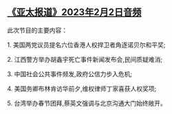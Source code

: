 <!--1675370697000-->
[《亚太报道》2023年2月2日音频](https://www.rfa.org/mandarin/yataibaodao/apr-audio/yp-02022023093834.html)
------

<p>此次节目的主要内容：</p><p>1. 美国两党议员提名六位香港人权捍卫者角逐诺贝尔和平奖;</p><p>2. 江西警方举办胡鑫宇死亡事件新闻发布会,民间质疑难消;</p><p>3. 中国社会公共事件频发,政府公信力步入危机;</p><p>4. 美国务卿布林肯访华前夕,维权律师丁家喜获人权奖项;</p><p>5. 台湾举办春节团拜,蔡英文强调与北京沟通大门始终敞开。</p><p></p>
